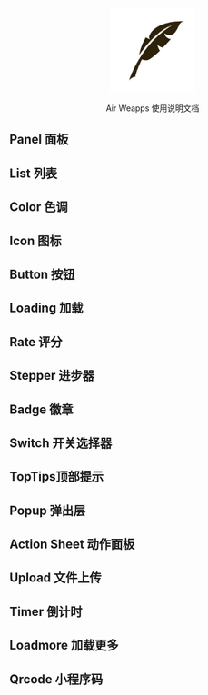<p align="center">
    <img width="150" src="./asserts/images/air.jpg" />
</p>
<p align="center">
Air Weapps 使用说明文档
</p>

## Panel 面板
## List 列表
## Color 色调
## Icon 图标
## Button 按钮
## Loading 加载
## Rate 评分
## Stepper 进步器
## Badge 徽章
## Switch 开关选择器
## TopTips顶部提示
## Popup 弹出层
## Action Sheet 动作面板
## Upload 文件上传
## Timer 倒计时
## Loadmore 加载更多
## Qrcode 小程序码
